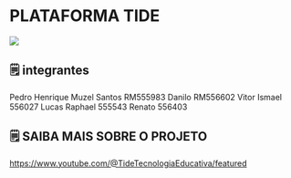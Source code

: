 # PLATAFORMA TIDE
<img loading="lazy" src="http://img.shields.io/static/v1?label=STATUS&message=EM%20DESENVOLVIMENTO&color=GREEN&style=for-the-badge"/>

## 🗒️ integrantes
Pedro Henrique Muzel Santos RM555983
Danilo RM556602
Vitor Ismael 556027
Lucas Raphael 555543
Renato 556403

## 🗒️ SAIBA MAIS SOBRE O PROJETO
https://www.youtube.com/@TideTecnologiaEducativa/featured
